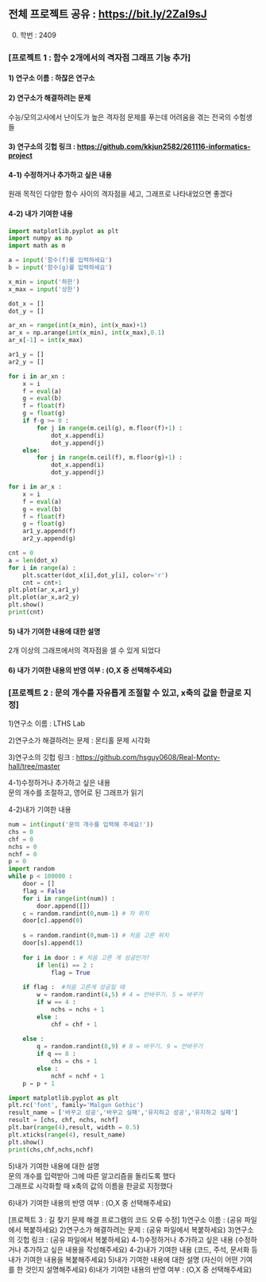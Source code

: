 ## 전체 프로젝트 공유 : https://bit.ly/2ZaI9sJ

0. 학번 : 2409

### [프로젝트 1 : 함수 2개에서의 격자점 그래프 기능 추가]

#### 1) 연구소 이름 : 하찮은 연구소

#### 2) 연구소가 해결하려는 문제<br>
수능/모의고사에서 난이도가 높은 격자점 문제를 푸는데 어려움을 겪는 전국의 수험생들

#### 3) 연구소의 깃헙 링크 : https://github.com/kkjun2582/261116-informatics-project

#### 4-1) 수정하거나 추가하고 싶은 내용<br>
원래 목적인 다양한 함수 사이의 격자점을 세고, 그래프로 나타내었으면 좋겠다

#### 4-2) 내가 기여한 내용
```python
import matplotlib.pyplot as plt
import numpy as np
import math as m

a = input('함수(f)를 입력하세요')
b = input('함수(g)를 입력하세요')

x_min = input('하한')
x_max = input('상한')

dot_x = []
dot_y = []

ar_xn = range(int(x_min), int(x_max)+1)
ar_x = np.arange(int(x_min), int(x_max),0.1)
ar_x[-1] = int(x_max)

ar1_y = []
ar2_y = []

for i in ar_xn :
    x = i
    f = eval(a)
    g = eval(b)
    f = float(f)
    g = float(g)
    if f-g >= 0 :
        for j in range(m.ceil(g), m.floor(f)+1) :
            dot_x.append(i)
            dot_y.append(j)
    else:    
        for j in range(m.ceil(f), m.floor(g)+1) :
            dot_x.append(i)
            dot_y.append(j)

for i in ar_x :
    x = i
    f = eval(a)
    g = eval(b)
    f = float(f)
    g = float(g)
    ar1_y.append(f)
    ar2_y.append(g)

cnt = 0
a = len(dot_x)
for i in range(a) :
    plt.scatter(dot_x[i],dot_y[i], color='r')
    cnt = cnt+1
plt.plot(ar_x,ar1_y)
plt.plot(ar_x,ar2_y)
plt.show()
print(cnt)
```

#### 5) 내가 기여한 내용에 대한 설명<br>
2개 이상의 그래프에서의 격자점을 셀 수 있게 되었다

#### 6) 내가 기여한 내용의 반영 여부 : (O,X 중 선택해주세요)

### [프로젝트 2 : 문의 개수를 자유롭게 조절할 수 있고, x축의 값을 한글로 지정]

1)연구소 이름 : LTHS Lab

2)연구소가 해결하려는 문제 : 몬티홀 문제 시각화

3)연구소의 깃헙 링크 : https://github.com/hsguy0608/Real-Monty-hall/tree/master

4-1)수정하거나 추가하고 싶은 내용<br>
문의 개수를 조절하고, 영어로 된 그래프가 읽기 

4-2)내가 기여한 내용
```python
num = int(input('문의 개수를 입력해 주세요!'))
chs = 0
chf = 0
nchs = 0
nchf = 0
p = 0
import random
while p < 100000 :
    door = []
    flag = False
    for i in range(int(num)) :
        door.append([])
    c = random.randint(0,num-1) # 차 위치
    door[c].append(0)
        
    s = random.randint(0,num-1) # 처음 고른 위치
    door[s].append(1)
        
    for i in door : # 처음 고른 게 성공인가? 
        if len(i) == 2 :
            flag = True
    
    if flag :  #처음 고른게 성공일 때
        w = random.randint(4,5) # 4 = 안바꾸기. 5 = 바꾸기
        if w == 4 :
            nchs = nchs + 1
        else :                     
            chf = chf + 1
    
    else :
        q = random.randint(8,9) # 8 = 바꾸기. 9 = 안바꾸기
        if q == 8 :
            chs = chs + 1
        else :     
            nchf = nchf + 1 
    p = p + 1

import matplotlib.pyplot as plt
plt.rc('font', family='Malgun Gothic')
result_name = ['바꾸고 성공','바꾸고 실패','유지하고 성공','유지하고 실패']
result = [chs, chf, nchs, nchf]
plt.bar(range(4),result, width = 0.5)
plt.xticks(range(4), result_name)
plt.show()
print(chs,chf,nchs,nchf)
```
5)내가 기여한 내용에 대한 설명<br>
문의 개수를 입력받아 그에 따른 알고리즘을 돌리도록 했다<br>
그래프로 시각화할 때 x축의 값의 이름을 한글로 지정했다

6)내가 기여한 내용의 반영 여부 : (O,X 중 선택해주세요)

[프로젝트 3 : 길 찾기 문제 해결 프로그램의 코드 오류 수정]
1)연구소 이름 : (공유 파일에서 복붙하세요)
2)연구소가 해결하려는 문제 : (공유 파일에서 복붙하세요)
3)연구소의 깃헙 링크 : (공유 파일에서 복붙하세요)
4-1)수정하거나 추가하고 싶은 내용
(수정하거나 추가하고 싶은 내용을 작성해주세요)
4-2)내가 기여한 내용
(코드, 주석, 문서화 등 내가 기여한 내용을 복붙해주세요)
5)내가 기여한 내용에 대한 설명
(자신이 어떤 기여를 한 것인지 설명해주세요)
6)내가 기여한 내용의 반영 여부 : (O,X 중 선택해주세요)
